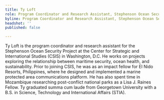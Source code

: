```yaml
---
title: Ty Loft
role: Program Coordinator and Research Assistant, Stephenson Ocean Security Project
byline: Program Coordinator and Research Assistant, Stephenson Ocean Security Project
headshot: ''
published: false

---
```

Ty Loft is the program coordinator and research assistant for the Stephenson Ocean Security Project at the Center for Strategic and International Studies (CSIS) in Washington, D.C. He works on projects exploring the relationship between maritime security, ocean health, and sustainability. Prior to joining CSIS, he was as an impact fellow for El Nido Resorts, Philippines, where he designed and implemented a marine protected area communications platform. He has also spent time in Mozambique researching post-conflict national parks as a Lisa J. Raines Fellow. Ty graduated summa cum laude from Georgetown University with a B.S. in Science, Technology and International Affairs (STIA).